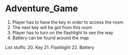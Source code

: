 # Adventure_Game
1. Player has to have the key in order to access the room
2. The next key will be got from this room
3. Player has to turn on the flashlight to see the way
4. Battery can be found around the map



List stuffs:
20. Key
21. Flashlight
22. Battery